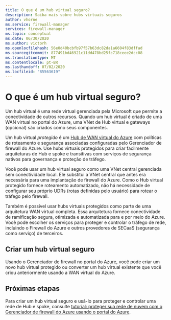 ```yaml
---
title: O que é um hub virtual seguro?
description: Saiba mais sobre hubs virtuais seguros
author: vhorne
ms.service: firewall-manager
services: firewall-manager
ms.topic: conceptual
ms.date: 06/30/2020
ms.author: victorh
ms.openlocfilehash: 56e0d40bcbfb97f57b63dc82da1a6604f83dffad
ms.sourcegitcommit: 877491bd46921c11dd478bd25fc718ceee2dcc08
ms.translationtype: MT
ms.contentlocale: pt-BR
ms.lasthandoff: 07/02/2020
ms.locfileid: "85563619"
---
```

# <a name="what-is-a-secured-virtual-hub"></a>O que é um hub virtual seguro?

Um hub virtual é uma rede virtual gerenciada pela Microsoft que permite a conectividade de outros recursos. Quando um hub virtual é criado de uma WAN virtual no portal do Azure, uma VNet de Hub virtual e gateways (opcional) são criados como seus componentes.

Um hub virtual *protegido* é um [Hub de WAN virtual do Azure](../virtual-wan/virtual-wan-about.md#resources) com políticas de roteamento e segurança associadas configuradas pelo Gerenciador de firewall do Azure. Use hubs virtuais protegidos para criar facilmente arquiteturas de Hub e spoke e transitivas com serviços de segurança nativos para governança e proteção de tráfego. 

Você pode usar um hub virtual seguro como uma VNet central gerenciada sem conectividade local. Ele substitui a VNet central que antes era necessária para uma implantação de firewall do Azure. Como o Hub virtual protegido fornece roteamento automatizado, não há necessidade de configurar seu próprio UDRs (rotas definidas pelo usuário) para rotear o tráfego pelo firewall.

Também é possível usar hubs virtuais protegidos como parte de uma arquitetura WAN virtual completa. Essa arquitetura fornece conectividade de ramificação segura, otimizada e automatizada para e por meio do Azure. Você pode escolher os serviços para proteger e controlar o tráfego de rede, incluindo o Firewall do Azure e outros provedores de SECaaS (segurança como serviço) de terceiros.

## <a name="create-a-secured-virtual-hub"></a>Criar um hub virtual seguro

Usando o Gerenciador de firewall no portal do Azure, você pode criar um novo hub virtual protegido ou converter um hub virtual existente que você criou anteriormente usando a WAN virtual do Azure.

## <a name="next-steps"></a>Próximas etapas

Para criar um hub virtual seguro e usá-lo para proteger e controlar uma rede de Hub e spoke, consulte [tutorial: proteger sua rede de nuvem com o Gerenciador de firewall do Azure usando o portal do Azure](secure-cloud-network.md).